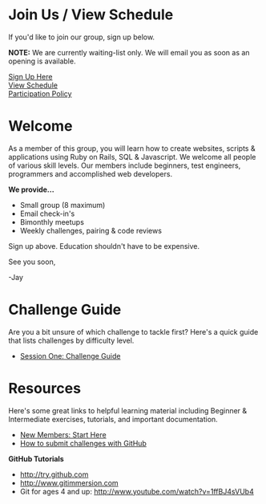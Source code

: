 Join Us / View Schedule
===
If you'd like to join our group, sign up below. 

__NOTE:__ We are currently waiting-list only. We will email you as soon as an opening is available.  

[Sign Up Here](https://docs.google.com/a/goodproduce.net/forms/d/11WzmAGErqLTQ6NAwtBOTVl_BOlkXdj3L-8tbzBNGb9s/viewform)  
[View Schedule](https://github.com/columbustutoringgroup/Welcome/blob/master/Schedule2014.md)  
[Participation Policy](https://github.com/columbustutoringgroup/Welcome/blob/master/ParticipationPolicy.md)


Welcome
===

As a member of this group, you will learn how to create websites, scripts & applications using Ruby on Rails, SQL & Javascript. We welcome all people of various skill levels. Our members include beginners, test engineers, programmers and accomplished web developers.

__We provide...__
  - Small group (8 maximum)  
  - Email check-in's
  - Bimonthly meetups
  - Weekly challenges, pairing & code reviews

Sign up above. Education shouldn't have to be expensive.

See you soon,

-Jay

Challenge Guide
===
Are you a bit unsure of which challenge to tackle first? Here's a quick guide that lists challenges by difficulty level.

- [Session One: Challenge Guide](https://github.com/columbustutoringgroup/Welcome/blob/master/ChallengeGuide.md)

Resources
===
Here's some great links to helpful learning material including Beginner & Intermediate exercises, tutorials, and important documentation.

- [New Members: Start Here](https://github.com/columbustutoringgroup/Welcome/blob/master/GettingStarted.md)
- [How to submit challenges with GitHub](https://github.com/columbustutoringgroup/Welcome/blob/master/SubmittingChallenges.md)

__GitHub Tutorials__
- http://try.github.com
- http://www.gitimmersion.com
- Git for ages 4 and up: http://www.youtube.com/watch?v=1ffBJ4sVUb4
